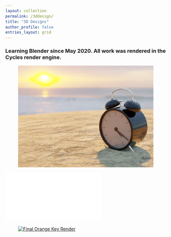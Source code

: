 ```yaml
---
layout: collection
permalink: /3ddesign/
title: "3D Designs"
author_profile: false
entries_layout: grid
---
```


### Learning Blender since May 2020. All work was rendered in the Cycles render engine.

<figure>
   <a href="/images/timestides.png">
   <img src="/images/timestides.png"
      alt="Times Tide will Smother You" />
   </a>
</figure>

<div class="responsive-video-container">
    <iframe src="images/Space_Scene.mp4" frameborder="0" webkitAllowFullScreen mozallowfullscreen allowfullscreen></iframe>
</div>

<figure>
   <a href="https://github.com/rowanvredenburg/rowanvredenburg.github.io/tree/master/images/Final+Orange+Key.png">
   <img src="/images/Final+Orange+Key.png"
      alt="Final Orange Key Render" />
   </a>
</figure>